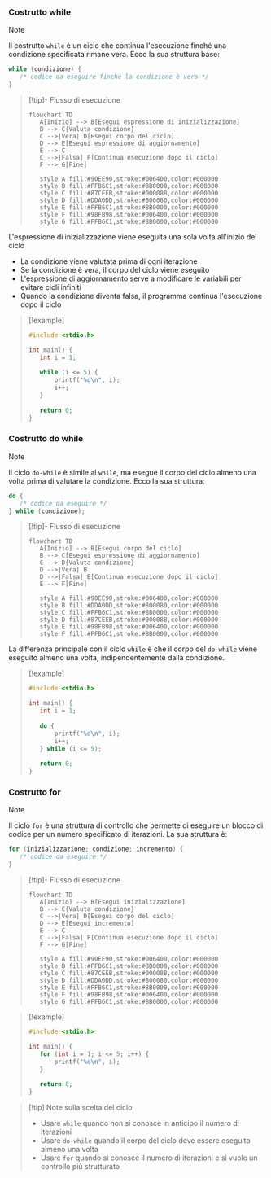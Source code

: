 ### Costrutto while
>[!note]
>Il costrutto `while` è un ciclo che continua l'esecuzione finché una condizione specificata rimane vera. Ecco la sua struttura base:
>
>```c
>while (condizione) {
>    /* codice da eseguire finché la condizione è vera */
>}
>```
>
>>[!tip]- Flusso di esecuzione
>>```mermaid
>>flowchart TD
>>    A[Inizio] --> B[Esegui espressione di inizializzazione]
>>    B --> C{Valuta condizione}
>>    C -->|Vera| D[Esegui corpo del ciclo]
>>    D --> E[Esegui espressione di aggiornamento]
>>    E --> C
>>    C -->|Falsa| F[Continua esecuzione dopo il ciclo]
>>    F --> G[Fine]
>>
>>    style A fill:#90EE90,stroke:#006400,color:#000000
>>    style B fill:#FFB6C1,stroke:#8B0000,color:#000000
>>    style C fill:#87CEEB,stroke:#00008B,color:#000000
>>    style D fill:#DDA0DD,stroke:#800080,color:#000000
>>    style E fill:#FFB6C1,stroke:#8B0000,color:#000000
>>    style F fill:#98FB98,stroke:#006400,color:#000000
>>    style G fill:#FFB6C1,stroke:#8B0000,color:#000000
>>```

L'espressione di inizializzazione viene eseguita una sola volta all'inizio del ciclo
- La condizione viene valutata prima di ogni iterazione
- Se la condizione è vera, il corpo del ciclo viene eseguito
- L'espressione di aggiornamento serve a modificare le variabili per evitare cicli infiniti
- Quando la condizione diventa falsa, il programma continua l'esecuzione dopo il ciclo

>[!example]
>```c
>#include <stdio.h>
>
>int main() {
>    int i = 1;
>    
>    while (i <= 5) {
>        printf("%d\n", i);
>        i++;
>    }
>    
>    return 0;
>}
>```

### Costrutto do while
>[!note]
>Il ciclo `do-while` è simile al `while`, ma esegue il corpo del ciclo almeno una volta prima di valutare la condizione. Ecco la sua struttura:
>
>```c
>do {
>    /* codice da eseguire */
>} while (condizione);
>```
>
>>[!tip]- Flusso di esecuzione
>>```mermaid
>>flowchart TD
>>    A[Inizio] --> B[Esegui corpo del ciclo]
>>    B --> C[Esegui espressione di aggiornamento]
>>    C --> D{Valuta condizione}
>>    D -->|Vera| B
>>    D -->|Falsa| E[Continua esecuzione dopo il ciclo]
>>    E --> F[Fine]
>>
>>    style A fill:#90EE90,stroke:#006400,color:#000000
>>    style B fill:#DDA0DD,stroke:#800080,color:#000000
>>    style C fill:#FFB6C1,stroke:#8B0000,color:#000000
>>    style D fill:#87CEEB,stroke:#00008B,color:#000000
>>    style E fill:#98FB98,stroke:#006400,color:#000000
>>    style F fill:#FFB6C1,stroke:#8B0000,color:#000000
>>```

La differenza principale con il ciclo `while` è che il corpo del `do-while` viene eseguito almeno una volta, indipendentemente dalla condizione.

>[!example]
>```c
>#include <stdio.h>
>
>int main() {
>    int i = 1;
>    
>    do {
>        printf("%d\n", i);
>        i++;
>    } while (i <= 5);
>    
>    return 0;
>}
>```

### Costrutto for
>[!note]
>Il ciclo `for` è una struttura di controllo che permette di eseguire un blocco di codice per un numero specificato di iterazioni. La sua struttura è:
>
>```c
>for (inizializzazione; condizione; incremento) {
>    /* codice da eseguire */
>}
>```
>
>>[!tip]- Flusso di esecuzione
>>```mermaid
>>flowchart TD
>>    A[Inizio] --> B[Esegui inizializzazione]
>>    B --> C{Valuta condizione}
>>    C -->|Vera| D[Esegui corpo del ciclo]
>>    D --> E[Esegui incremento]
>>    E --> C
>>    C -->|Falsa| F[Continua esecuzione dopo il ciclo]
>>    F --> G[Fine]
>>
>>    style A fill:#90EE90,stroke:#006400,color:#000000
>>    style B fill:#FFB6C1,stroke:#8B0000,color:#000000
>>    style C fill:#87CEEB,stroke:#00008B,color:#000000
>>    style D fill:#DDA0DD,stroke:#800080,color:#000000
>>    style E fill:#FFB6C1,stroke:#8B0000,color:#000000
>>    style F fill:#98FB98,stroke:#006400,color:#000000
>>    style G fill:#FFB6C1,stroke:#8B0000,color:#000000
>>```

>[!example]
>```c
>#include <stdio.h>
>
>int main() {
>    for (int i = 1; i <= 5; i++) {
>        printf("%d\n", i);
>    }
>    
>    return 0;
>}
>```

>[!tip] Note sulla scelta del ciclo
>- Usare `while` quando non si conosce in anticipo il numero di iterazioni
>- Usare `do-while` quando il corpo del ciclo deve essere eseguito almeno una volta
>- Usare `for` quando si conosce il numero di iterazioni e si vuole un controllo più strutturato

